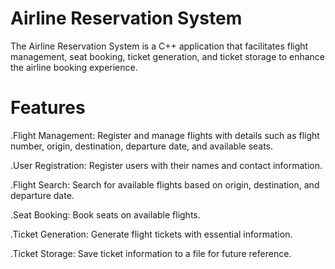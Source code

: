 # Airline Reservation System
The Airline Reservation System is a C++ application that facilitates flight management, seat booking, ticket generation, and ticket storage to enhance the airline booking experience.

# Features
.Flight Management: Register and manage flights with details such as flight number, origin, destination, departure date, and available seats.

.User Registration: Register users with their names and contact information.

.Flight Search: Search for available flights based on origin, destination, and departure date.

.Seat Booking: Book seats on available flights.

.Ticket Generation: Generate flight tickets with essential information.

.Ticket Storage: Save ticket information to a file for future reference.


